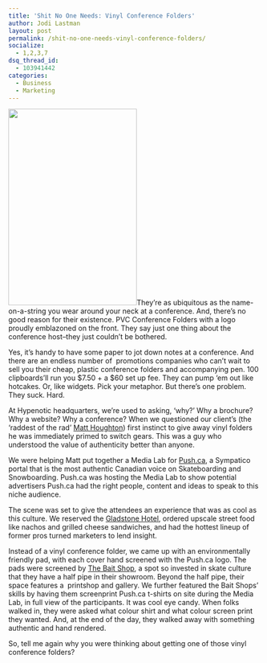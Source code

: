 ```yaml
---
title: 'Shit No One Needs: Vinyl Conference Folders'
author: Jodi Lastman
layout: post
permalink: /shit-no-one-needs-vinyl-conference-folders/
socialize:
  - 1,2,3,7
dsq_thread_id:
  - 103941442
categories:
  - Business
  - Marketing
---
```

<a rel="attachment wp-att-2495" href="http://hypenotic.com/meaning-fulmarketing/2484/shit-no-one-needs-vinyl-conference-folders/attachment/screen-shot-2010-06-03-at-11-02-10-am-2"><img class="alignleft size-full wp-image-2495" title="Screen shot 2010-06-03 at 11.02.10 AM" src="http://hypenotic.com/wordpress/wp-content/uploads/2010/06/Screen-shot-2010-06-03-at-11.02.10-AM1.png" alt="" width="256" height="391" /></a>They&#8217;re as ubiquitous as the name-on-a-string you wear around your neck at a conference. And, there&#8217;s no good reason for their existence. PVC Conference Folders with a logo proudly emblazoned on the front. They say just one thing about the conference host&#8211;they just couldn&#8217;t be bothered.

Yes, it&#8217;s handy to have some paper to jot down notes at a conference. And there are an endless number of  promotions companies who can&#8217;t wait to sell you their cheap, plastic conference folders and accompanying pen. 100 clipboards&#8217;ll run you $7.50 + a $60 set up fee. They can pump &#8216;em out like hotcakes. Or, like widgets. Pick your metaphor. But there&#8217;s one problem. They suck. Hard.

At Hypenotic headquarters, we&#8217;re used to asking, &#8216;why?&#8217; Why a brochure? Why a website? Why a conference? When we questioned our client&#8217;s (the &#8216;raddest of the rad&#8217; [Matt Houghton][1]) first instinct to give away vinyl folders he was immediately primed to switch gears. This was a guy who understood the value of authenticity better than anyone.

We were helping Matt put together a Media Lab for [Push.ca][2], a Sympatico portal that is the most authentic Canadian voice on Skateboarding and Snowboarding. Push.ca was hosting the Media Lab to show potential advertisers Push.ca had the right people, content and ideas to speak to this niche audience.

The scene was set to give the attendees an experience that was as cool as this culture. We reserved the [Gladstone Hotel][3], ordered upscale street food like nachos and grilled cheese sandwiches, and had the hottest lineup of former pros turned marketers to lend insight.

Instead of a vinyl conference folder, we came up with an environmentally friendly pad, with each cover hand screened with the Push.ca logo. The pads were screened by [The Bait Shop][4], a spot so invested in skate culture that they have a half pipe in their showroom. Beyond the half pipe, their space features a  printshop and gallery. We further featured the Bait Shops&#8217; skills by having them screenprint Push.ca t-shirts on site during the Media Lab, in full view of the participants. It was cool eye candy. When folks walked in, they were asked what colour shirt and what colour screen print they wanted. And, at the end of the day, they walked away with something authentic and hand rendered.

So, tell me again why you were thinking about getting one of those vinyl conference folders?

 [1]: http://push.ca/blogs/pete/archive/2009/06/16/matt-houghton-action-sports-media-renaissance-man.aspx
 [2]: http://www.push.ca/
 [3]: http://www.gladstonehotel.com/about
 [4]: http://www.thebaitshop.ca/